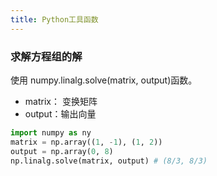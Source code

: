 ```yaml
---
title: Python工具函数
---
```


### 求解方程组的解

使用 numpy.linalg.solve(matrix, output)函数。

- matrix： 变换矩阵
- output：输出向量

```python
import numpy as ny
matrix = np.array((1, -1), (1, 2))
output = np.array(0, 8)
np.linalg.solve(matrix, output) # (8/3, 8/3)
```
